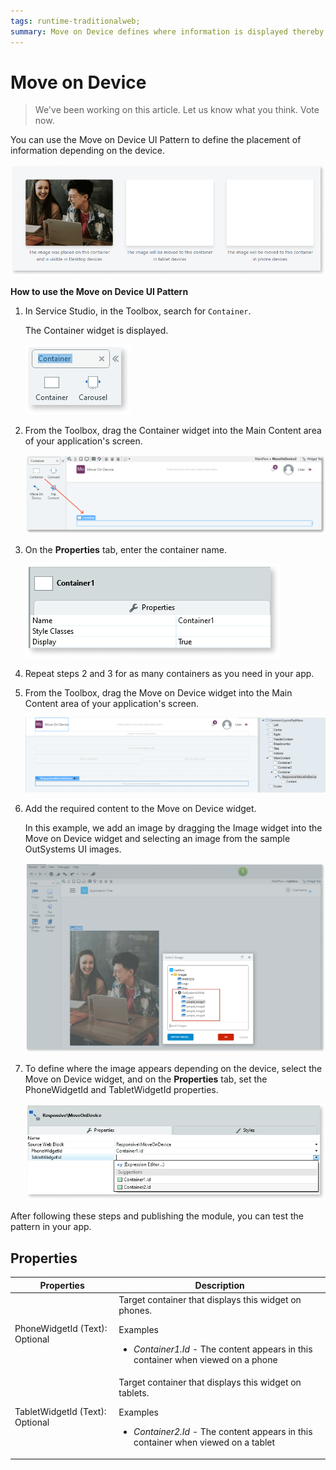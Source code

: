 ```yaml
---
tags: runtime-traditionalweb; 
summary: Move on Device defines where information is displayed thereby improving the display on different devices.
---
```


# Move on Device

> We've been working on this article. Let us know what you think. Vote now.

You can use the Move on Device UI Pattern to define the placement of information depending on the device.

![](<images/moveondevice-image-3.png>)

**How to use the Move on Device UI Pattern**  

1. In Service Studio, in the Toolbox, search for `Container`. 

    The Container widget is displayed.
    
    ![](<images/moveondevice-image-6.png>)

1. From the Toolbox, drag the Container widget into the Main Content area of your application's screen.
    
    ![](<images/moveondevice-image-7.png>)

1. On the **Properties** tab, enter the container name.

    ![](<images/moveondevice-image-9.png>)

1. Repeat steps 2 and 3 for as many containers as you need in your app. 

1. From the Toolbox, drag the Move on Device widget into the Main Content area of your application's screen.

    ![](<images/moveondevice-image-5.png>)

1. Add the required content to the Move on Device widget. 

    In this example, we add an image by dragging the Image widget into the Move on Device widget and selecting an image from the sample OutSystems UI images.

    ![](<images/moveondevice-image-8.png>)

1. To define where the image appears depending on the device, select the Move on Device widget, and on the **Properties** tab, set the PhoneWidgetId and TabletWidgetId properties.

    ![](<images/moveondevice-image-2.png>)


After following these steps and publishing the module, you can test the pattern in your app.

## Properties

| **Properties** |  **Description** |
|---|---|
| PhoneWidgetId (Text): Optional  | Target container that displays this widget on phones. <p>Examples <ul><li>_Container1.Id_ - The content appears in this container when viewed on a phone</li></ul></p>|
| TabletWidgetId (Text): Optional | Target container that displays this widget on tablets.<p>Examples  <ul><li>_Container2.Id_ - The content appears in this container when viewed on a tablet</li></ul></p>||
